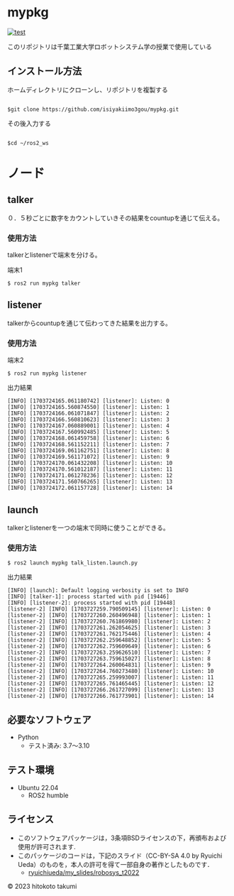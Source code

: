 # mypkg
[![test](https://github.com/isiyakiimo3gou/mypkg/actions/workflows/test.yml/badge.svg)](https://github.com/isiyakiimo3gou/mypkg/actions/workflows/test.yml)

このリポジトリは千葉工業大学ロボットシステム学の授業で使用している

## インストール方法

ホームディレクトリにクローンし、リポジトリを複製する
```

$git clone https://github.com/isiyakiimo3gou/mypkg.git

```

その後入力する
```

$cd ~/ros2_ws

```

# ノード

## talker

０．５秒ごとに数字をカウントしていきその結果をcountupを通じて伝える。

### 使用方法

talkerとlistenerで端末を分ける。

端末1
```
$ ros2 run mypkg talker
```
## listener

talkerからcountupを通じて伝わってきた結果を出力する。

### 使用方法

端末2
```
$ ros2 run mypkg listener
```

出力結果
```
[INFO] [1703724165.061180742] [listener]: Listen: 0
[INFO] [1703724165.560874550] [listener]: Listen: 1
[INFO] [1703724166.061071847] [listener]: Listen: 2
[INFO] [1703724166.560810623] [listener]: Listen: 3
[INFO] [1703724167.060889001] [listener]: Listen: 4
[INFO] [1703724167.560992485] [listener]: Listen: 5
[INFO] [1703724168.061459758] [listener]: Listen: 6
[INFO] [1703724168.561152211] [listener]: Listen: 7
[INFO] [1703724169.061162751] [listener]: Listen: 8
[INFO] [1703724169.561171072] [listener]: Listen: 9
[INFO] [1703724170.061432208] [listener]: Listen: 10
[INFO] [1703724170.561012187] [listener]: Listen: 11
[INFO] [1703724171.061278236] [listener]: Listen: 12
[INFO] [1703724171.560766265] [listener]: Listen: 13
[INFO] [1703724172.061157728] [listener]: Listen: 14
```

## launch

talkerとlistenerを一つの端末で同時に使うことができる。

### 使用方法

```
$ ros2 launch mypkg talk_listen.launch.py
```

出力結果
```
[INFO] [launch]: Default logging verbosity is set to INFO
[INFO] [talker-1]: process started with pid [19446]
[INFO] [listener-2]: process started with pid [19448]
[listener-2] [INFO] [1703727259.790509145] [listener]: Listen: 0
[listener-2] [INFO] [1703727260.260496948] [listener]: Listen: 1
[listener-2] [INFO] [1703727260.761869980] [listener]: Listen: 2
[listener-2] [INFO] [1703727261.262054625] [listener]: Listen: 3
[listener-2] [INFO] [1703727261.762175446] [listener]: Listen: 4
[listener-2] [INFO] [1703727262.259648852] [listener]: Listen: 5
[listener-2] [INFO] [1703727262.759609649] [listener]: Listen: 6
[listener-2] [INFO] [1703727263.259626510] [listener]: Listen: 7
[listener-2] [INFO] [1703727263.759615027] [listener]: Listen: 8
[listener-2] [INFO] [1703727264.260064831] [listener]: Listen: 9
[listener-2] [INFO] [1703727264.760273480] [listener]: Listen: 10
[listener-2] [INFO] [1703727265.259993007] [listener]: Listen: 11
[listener-2] [INFO] [1703727265.761465445] [listener]: Listen: 12
[listener-2] [INFO] [1703727266.261727099] [listener]: Listen: 13
[listener-2] [INFO] [1703727266.761773901] [listener]: Listen: 14
```

## 必要なソフトウェア
* Python
  * テスト済み: 3.7〜3.10

## テスト環境
* Ubuntu 22.04
  * ROS2 humble

## ライセンス

* このソフトウェアパッケージは，3条項BSDライセンスの下，再頒布および使用が許可されます.
* このパッケージのコードは，下記のスライド（CC-BY-SA 4.0 by Ryuichi Ueda）のものを，本人の許可を得て一部自身の著作としたものです．
	* [ryuichiueda/my_slides/robosys_t2022](https://github.com/ryuichiueda/my_slides/tree/master/robosys_2022)

© 2023 hitokoto takumi


